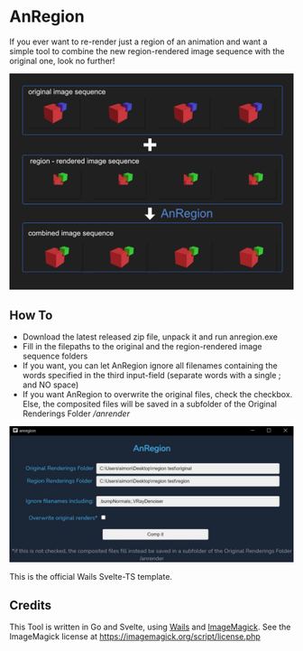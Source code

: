 # AnRegion

If you ever want to re-render just a region of an animation and want a simple tool to combine the new region-rendered image sequence with the original one, look no further!

![anregion](./anregion.png)

## How To

- Download the latest released zip file, unpack it and run anregion.exe
- Fill in the filepaths to the original and the region-rendered image sequence folders
- If you want, you can let AnRegion ignore all filenames containing the words specified in the third input-field (separate words with a single ; and NO space)
- If you want AnRegion to overwrite the original files, check the checkbox. Else, the composited files will be saved in a subfolder of the Original Renderings Folder */anrender*

![anregion](./anregion_sh.jpg)

This is the official Wails Svelte-TS template.

## Credits

This Tool is written in Go and Svelte, using [Wails](https://wails.io) and [ImageMagick](https://imagemagick.org). See the ImageMagick license at https://imagemagick.org/script/license.php
